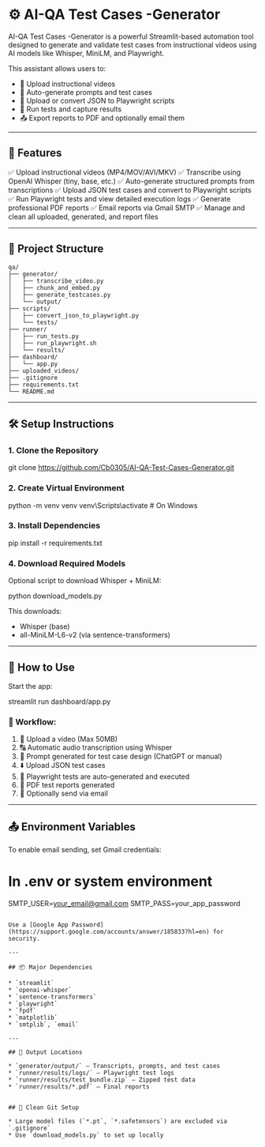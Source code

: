 # ⚙️ AI-QA Test Cases -Generator

AI-QA Test Cases -Generator is a powerful Streamlit-based automation tool designed to generate and validate test cases from instructional videos using AI models like Whisper, MiniLM, and Playwright.

This assistant allows users to:

* 🎥 Upload instructional videos
* 🧠 Auto-generate prompts and test cases
* 📄 Upload or convert JSON to Playwright scripts
* 🧪 Run tests and capture results
* 📤 Export reports to PDF and optionally email them

---

## 🚀 Features

✅ Upload instructional videos (MP4/MOV/AVI/MKV)
✅ Transcribe using OpenAI Whisper (tiny, base, etc.)
✅ Auto-generate structured prompts from transcriptions
✅ Upload JSON test cases and convert to Playwright scripts
✅ Run Playwright tests and view detailed execution logs
✅ Generate professional PDF reports
✅ Email reports via Gmail SMTP
✅ Manage and clean all uploaded, generated, and report files

---

## 📁 Project Structure

```
qa/
├── generator/
│   ├── transcribe_video.py
│   ├── chunk_and_embed.py
│   ├── generate_testcases.py
│   └── output/
├── scripts/
│   ├── convert_json_to_playwright.py
│   └── tests/
├── runner/
│   ├── run_tests.py
│   ├── run_playwright.sh
│   └── results/
├── dashboard/
│   └── app.py
├── uploaded_videos/
├── .gitignore
├── requirements.txt
└── README.md
```

---

## 🛠️ Setup Instructions

### 1. Clone the Repository


git clone https://github.com/Cb0305/AI-QA-Test-Cases-Generator.git


### 2. Create Virtual Environment


python -m venv venv
venv\Scripts\activate  # On Windows


### 3. Install Dependencies

pip install -r requirements.txt

### 4. Download Required Models

Optional script to download Whisper + MiniLM:

python download_models.py


This downloads:

* Whisper (base)
* all-MiniLM-L6-v2 (via sentence-transformers)

---

## 🧪 How to Use

Start the app:

streamlit run dashboard/app.py


### 🔄 Workflow:

1. 🔼 Upload a video (Max 50MB)
2. 🔠 Automatic audio transcription using Whisper
3. 📝 Prompt generated for test case design (ChatGPT or manual)
4. ⬇️ Upload JSON test cases
5. 🧪 Playwright tests are auto-generated and executed
6. 📄 PDF test reports generated
7. 📧 Optionally send via email

---

## 📤 Environment Variables

To enable email sending, set Gmail credentials:


# In .env or system environment
SMTP_USER=your_email@gmail.com
SMTP_PASS=your_app_password
```

Use a [Google App Password](https://support.google.com/accounts/answer/185833?hl=en) for security.

---

## 📦 Major Dependencies

* `streamlit`
* `openai-whisper`
* `sentence-transformers`
* `playwright`
* `fpdf`
* `matplotlib`
* `smtplib`, `email`

---

## 📄 Output Locations

* `generator/output/` – Transcripts, prompts, and test cases
* `runner/results/logs/` – Playwright test logs
* `runner/results/test_bundle.zip` – Zipped test data
* `runner/results/*.pdf` – Final reports


## 🧹 Clean Git Setup

* Large model files (`*.pt`, `*.safetensors`) are excluded via `.gitignore`
* Use `download_models.py` to set up locally

